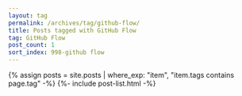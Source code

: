 ```yaml
---
layout: tag
permalink: /archives/tag/github-flow/
title: Posts tagged with GitHub Flow
tag: GitHub Flow
post_count: 1
sort_index: 998-github flow
---
```

{% assign posts = site.posts | where_exp: "item", "item.tags contains page.tag" -%}
{%- include post-list.html -%}
